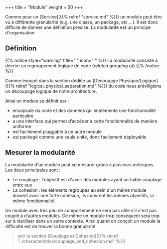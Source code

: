 +++
title = "Module"
weight = 50
+++

Comme pour un [Service]({{% relref "service.md" %}}) un module peut être vu à différente granularité (e.g. une classe, un package, etc ...). Il est donc difficile de donner une définition précise. La modularité est un principe d'organisation

## Définition

{{% notice style="warning" title=" " icon=" " %}}
La modularité consiste à décrire un regroupement logique de code (*related grouping of*)
{{% /notice %}}

Comme évoqué dans la section dédiée au [Découpage Physique/Logique]({{% relref "logical_physical_separation.md" %}}) du code nous préviligions un découpage logique de notre architecture.

Ainsi un module se définit par :
* encapsule du code et des données qui implémente une fonctionnalité particulire
* a une interface qui permet d’accéder à cette fonctionnalité de manière uniforme
* est facilement pluggable à un autre module
* est packagé comme une seule unité, donc facilement déployable


## Mesurer la modularité
La modularité d'un module peut se mesurer grâce à plusieurs métriques. Les deux principales sont :
- Le couplage : l'objectif est d'avoir des modules ayant un faible couplage entre eux
- La cohesion : les éléments regroupés au sein d'un même module doivent avoir une forte cohésion, ils couvrent les mêmes objectifs, la même fonctionnalité

Un module avec très peu de comportement ne sera pas utile s'il n'est pas couplé à d'autres modules. De même un module trop conséquent sera trop sur à réutiliser dans un autre contexte. Ainsi quand on conçoit un module la difficulté est de trouver la bonne granularité. 

> voir la section [Couplage et Cohesion]({{% relref "../characteristics/couplage_and_cohesion.md" %}})